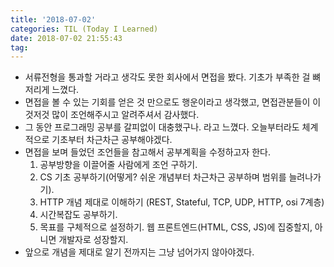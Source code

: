 ```yaml
---
title: '2018-07-02'
categories: TIL (Today I Learned)
date: 2018-07-02 21:55:43
tag:
---
```


- 서류전형을 통과할 거라고 생각도 못한 회사에서 면접을 봤다. 기초가 부족한 걸 뼈저리게 느꼈다. 
- 면접을 볼 수 있는 기회를 얻은 것 만으로도 행운이라고 생각했고, 면접관분들이 이것저것 많이 조언해주시고 알려주셔서 감사했다.
- 그 동안 프로그래밍 공부를 갈피없이 대충했구나. 라고 느꼈다. 오늘부터라도 체계적으로 기초부터 차근차근 공부해야겠다.
- 면접을 보며 들었던 조언들을 참고해서 공부계획을 수정하고자 한다.
  1. 공부방향을 이끌어줄 사람에게 조언 구하기.
  2. CS 기초 공부하기(어떻게? 쉬운 개념부터 차근차근 공부하며 범위를 늘려나가기).
  3. HTTP 개념 제대로 이해하기 (REST, Stateful, TCP, UDP, HTTP, osi 7계층)
  4. 시간복잡도 공부하기.
  5. 목표를 구체적으로 설정하기. 웹 프론트엔드(HTML, CSS, JS)에 집중할지, 아니면 개발자로 성장할지.
- 앞으로 개념을 제대로 알기 전까지는 그냥 넘어가지 않아야겠다.